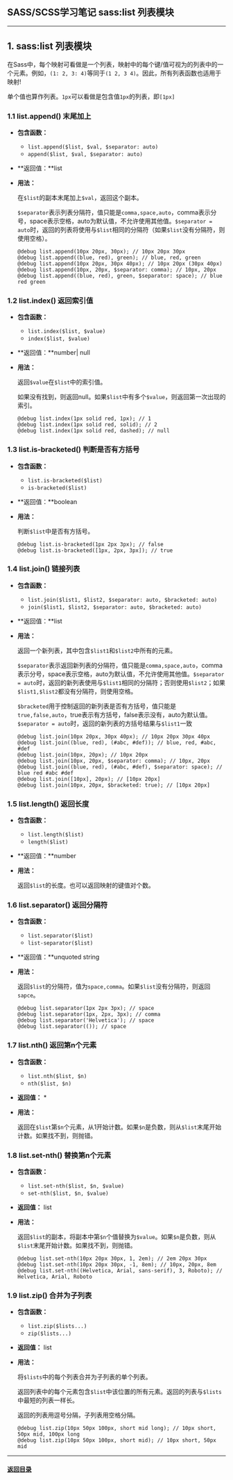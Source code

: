## SASS/SCSS学习笔记 sass:list 列表模块

---

## 1. sass:list 列表模块

在Sass中，每个映射可看做是一个列表，映射中的每个键/值可视为的列表中的一个元素。例如，`(1: 2, 3: 4)`等同于`(1 2, 3 4)`。因此，所有列表函数也适用于映射!

单个值也算作列表。`1px`可以看做是包含值`1px`的列表，即`[1px]`

### 1.1 list.append() 末尾加上

- **包含函数：**

  - `list.append($list, $val, $separator: auto)`
  - `append($list, $val, $separator: auto)`

- **返回值：**list

- **用法：**

  在`$list`的副本末尾加上`$val`，返回这个副本。

  `$separator`表示列表分隔符，值只能是`comma,space,auto`，comma表示分号，space表示空格，auto为默认值，不允许使用其他值。`$separator = auto`时，返回的列表将使用与`$list`相同的分隔符（如果`$list`没有分隔符，则使用空格）。

  ```
  @debug list.append(10px 20px, 30px); // 10px 20px 30px
  @debug list.append((blue, red), green); // blue, red, green
  @debug list.append(10px 20px, 30px 40px); // 10px 20px (30px 40px)
  @debug list.append(10px, 20px, $separator: comma); // 10px, 20px
  @debug list.append((blue, red), green, $separator: space); // blue red green
  ```

### 1.2 list.index() 返回索引值

- **包含函数：**

  - `list.index($list, $value)`
  - `index($list, $value)`

- **返回值：**number| null

- **用法：**

  返回`$value`在`$list`中的索引值。

  如果没有找到，则返回null。如果`$list`中有多个`$value`，则返回第一次出现的索引。

  ```
  @debug list.index(1px solid red, 1px); // 1
  @debug list.index(1px solid red, solid); // 2
  @debug list.index(1px solid red, dashed); // null
  ```

### 1.3 list.is-bracketed() 判断是否有方括号

- **包含函数：**

  - `list.is-bracketed($list)`
  - `is-bracketed($list)`

- **返回值：**boolean

- **用法：**

  判断`$list`中是否有方括号。

  ```
  @debug list.is-bracketed(1px 2px 3px); // false
  @debug list.is-bracketed([1px, 2px, 3px]); // true
  ```

### 1.4  list.join() 链接列表

- **包含函数：**

  - `list.join($list1, $list2, $separator: auto, $bracketed: auto)`
  - `join($list1, $list2, $separator: auto, $bracketed: auto)`

- **返回值：**list

- **用法：**

  返回一个新列表，其中包含`$list1`和`$list2`中所有的元素。

  `$separator`表示返回新列表的分隔符，值只能是`comma,space,auto`，comma表示分号，space表示空格，auto为默认值，不允许使用其他值。`$separator = auto`时，返回的新列表使用与`$list1`相同的分隔符；否则使用`$list2`；如果`$list1,$list2`都没有分隔符，则使用空格。

  `$bracketed`用于控制返回的新列表是否有方括号，值只能是`true,false,auto`，true表示有方括号，false表示没有，auto为默认值。`$separator = auto`时，返回的新列表的方括号结果与`$list1`一致

  ```
  @debug list.join(10px 20px, 30px 40px); // 10px 20px 30px 40px
  @debug list.join((blue, red), (#abc, #def)); // blue, red, #abc, #def
  @debug list.join(10px, 20px); // 10px 20px
  @debug list.join(10px, 20px, $separator: comma); // 10px, 20px
  @debug list.join((blue, red), (#abc, #def), $separator: space); // blue red #abc #def
  @debug list.join([10px], 20px); // [10px 20px]
  @debug list.join(10px, 20px, $bracketed: true); // [10px 20px]
  ```

### 1.5 list.length() 返回长度

- **包含函数：**

  - `list.length($list)`
  - `length($list)`

- **返回值：**number

- **用法：**

  返回`$list`的长度。也可以返回映射的键值对个数。

### 1.6  list.separator() 返回分隔符

- **包含函数：**

  - `list.separator($list)`
  - `list-separator($list)`

- **返回值：**unquoted string

- **用法：**

  返回`$list`的分隔符，值为`space,comma`。如果`$list`没有分隔符，则返回`sapce`。

  ```
  @debug list.separator(1px 2px 3px); // space
  @debug list.separator(1px, 2px, 3px); // comma
  @debug list.separator('Helvetica'); // space
  @debug list.separator(()); // space
  ```

### 1.7 list.nth() 返回第n个元素

- **包含函数：**

  - `list.nth($list, $n)`
  - `nth($list, $n)`

- **返回值：** *

- **用法：**

  返回在`$list`第`$n`个元素，从1开始计数。如果`$n`是负数，则从`$list`末尾开始计数。如果找不到，则抛错。

### 1.8 list.set-nth() 替换第n个元素

- **包含函数：**

  - `list.set-nth($list, $n, $value)`
  - `set-nth($list, $n, $value)`

- **返回值：** list

- **用法：**

  返回`$list`的副本，将副本中第`$n`个值替换为`$value`。如果`$n`是负数，则从`$list`末尾开始计数。如果找不到，则抛错。

  ```
  @debug list.set-nth(10px 20px 30px, 1, 2em); // 2em 20px 30px
  @debug list.set-nth(10px 20px 30px, -1, 8em); // 10px, 20px, 8em
  @debug list.set-nth((Helvetica, Arial, sans-serif), 3, Roboto); // Helvetica, Arial, Roboto
  ```

### 1.9 list.zip() 合并为子列表

- **包含函数：**

  - `list.zip($lists...)`
  - `zip($lists...)`

- **返回值：** list

- **用法：**

  将`$lists`中的每个列表合并为子列表的单个列表。

  返回列表中的每个元素包含`$list`中该位置的所有元素。返回的列表与`$lists`中最短的列表一样长。

  返回的列表用逗号分隔，子列表用空格分隔。

  ```
  @debug list.zip(10px 50px 100px, short mid long); // 10px short, 50px mid, 100px long
  @debug list.zip(10px 50px 100px, short mid); // 10px short, 50px mid
  ```

  





---

#### [返回目录](./)